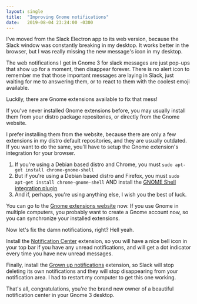 ```yaml
---
layout: single
title:  "Improving Gnome notifications"
date:   2019-08-04 23:24:00 -0300
---
```

I've moved from the Slack Electron app to its web version, because the Slack window was constantly breaking in my desktop. It works better in the browser, but I was really missing the new message's icon in my desktop.

The web notifications I get in Gnome 3 for slack messages are just pop-ups that show up for a moment, then disappear forever. There is no alert icon to remember me that those important messages are laying in Slack, just waiting for me to answering them, or to react to them with the coolest emoji available.

Luckily, there are Gnome extensions available to fix that mess!

If you've never installed Gnome extensions before, you may usually install them from your distro package repositories, or directly from the Gnome website.

I prefer installing them from the website, because there are only a few extensions in my distro default repositories, and they are usually outdated. If you want to do the same, you'll have to setup the Gnome extension's integration for your browser.

1. If you're using a Debian based distro and Chrome, you must ```sudo apt-get install chrome-gnome-shell```
2. But if you're using a Debian based distro and Firefox, you must ```sudo apt-get install chrome-gnome-shell``` AND install the [GNOME Shell integration plugin][gnome-shell-integration]
3. And if, perhaps, you're using anything else, I wish you the best of luck.

You can go to the [Gnome extensions website](https://extensions.gnome.org/) now. If you use Gnome in multiple computers, you probably want to create a Gnome account now, so you can synchronize your installed extensions.

Now let's fix the damn notifications, right? Hell yeah.

Install the [Notification Center](https://extensions.gnome.org/extension/1526/notification-centerselenium-h/) extension, so you will have a nice bell icon in your top bar if you have any unread notifications, and will get a dot indicator every time you have new unread messages.

Finally, install the [Grown up notifications](https://extensions.gnome.org/extension/1335/grown-up-notifications/) extension, so Slack will stop deleting its own notifications and they will stop disappearing from your notification area. I had to restart my computer to get this one working.

That's all, congratulations, you're the brand new owner of a beautiful notification center in your Gnome 3 desktop.

[gnome-shell-integration]: https://addons.mozilla.org/en-US/firefox/addon/gnome-shell-integration/
[github]: https://github.com/
